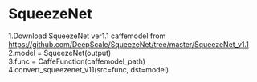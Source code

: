 # SqueezeNet

1.Download SqueezeNet ver1.1 caffemodel from https://github.com/DeepScale/SqueezeNet/tree/master/SqueezeNet_v1.1    
2.model = SqueezeNet(output)    
3.func = CaffeFunction(caffemodel_path)    
4.convert_squeezenet_v11(src=func, dst=model)    
